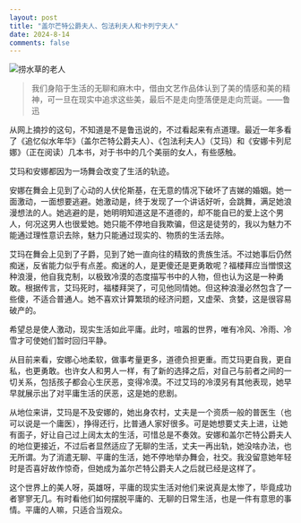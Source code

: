 ```yaml
---
layout: post
title: "盖尔芒特公爵夫人、包法利夫人和卡列宁夫人"
date: 2024-8-14
comments: false
---
```


![捞水草的老人](https://jekyll-1251110281.file.myqcloud.com/images%5C20240814183558_554778e393a06622fba56810bef4737e.png)


> 我们身陷于生活的无聊和麻木中，借由文艺作品体认到了美的情感和美的精神，可一旦在现实中追求这些美，最后不是走向堕落便是走向荒诞。——鲁迅


从网上摘抄的这句，不知道是不是鲁迅说的，不过看起来有点道理。最近一年多看了《追忆似水年华》（盖尔芒特公爵夫人）、《包法利夫人》（艾玛）和《安娜卡列尼娜》（正在阅读）几本书，对于书中的几个美丽的女人，有些感触。


艾玛和安娜都因为一场舞会改变了生活的轨迹。


安娜在舞会上见到了心动的人伏伦斯基，在无意的情况下破坏了吉娣的婚姻。她一面激动，一面想要逃避。她激动是，终于发现了一个讲话好听，会跳舞，满足她浪漫想法的人。她逃避的是，她明明知道这是不道德的，却不能自已的爱上这个男人，何况这男人也很爱她。她只能不停地自我欺骗，但这是徒劳的，我以为魅力不能通过理性意识去除，魅力只能通过现实的、物质的生活去除。


艾玛在舞会上见到了子爵，见到了她一直向往的精致的贵族生活。不过她事后仍然痴迷，反省能力似乎有点差。痴迷的人，是更傻还是更勇敢呢？福楼拜应当憎恨这种浪漫，他自我克制，以极致冷漠的态度描写书中的人物，但也认为这是一种勇敢。根据传言，艾玛死时，福楼拜哭了，可见他同情她。但这种浪漫必然包含了一些傻，不适合普通人。她不喜欢计算繁琐的经济问题，又虚荣、贪婪，这是很容易破产的。


希望总是使人激动，现实生活如此平庸。此时，喧嚣的世界，唯有冷风、冷雨、冷雪才可使她们暂时回归平静。


从目前来看，安娜心地柔软，做事考量更多，道德负担更重。而艾玛更自我，更自私，也更勇敢。也许女人和男人一样，有了新的选择之后，对自己与前者之间的一切关系，包括孩子都会心生厌恶，变得冷漠。不过艾玛的冷漠另有其他表现，她早早就展示出了对平庸生活的厌恶，这是她的悲剧。


从地位来讲，艾玛是不及安娜的，她出身农村，丈夫是一个资质一般的普医生（也可以说是一个庸医），挣得还行，比普通人家好很多。可是她想要丈夫上进，让她有面子，好让自己过上阔太太的生活，可惜总是不奏效。安娜和盖尔芒特公爵夫人的地位更接近，不过后者显然适应了无聊的生活，丈夫一再出轨，她没啥办法，也无所谓。为了消遣无聊、平庸的生活，她不停地举办舞会，社交。我没留意她年轻时是否喜好故作惊奇，但她成为盖尔芒特公爵夫人之后就已经是这样了。


这个世界上的美人呀，英雄呀，平庸的现实生活对他们来说真是太惨了，毕竟成功者寥寥无几。有时看他们如何摆脱平庸的、无聊的日常生活，也是一件有意思的事情。平庸的人嘛，只适合当观众。